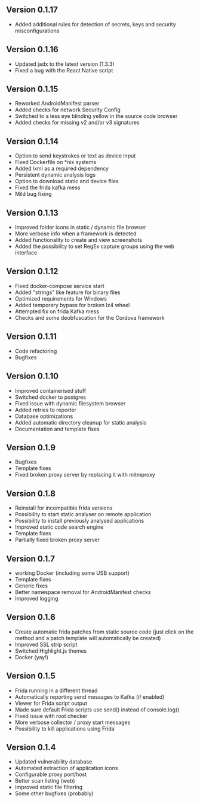 ## Version 0.1.17
- Added additional rules for detection of secrets, keys and security misconfigurations

## Version 0.1.16
- Updated jadx to the latest version (1.3.3)
- Fixed a bug with the React Native script

## Version 0.1.15
- Reworked AndroidManifest parser
- Added checks for network Security Config
- Switched to a less eye blinding yellow in the source code browser 
- Added checks for missing v2 and/or v3 signatures

## Version 0.1.14
- Option to send keystrokes or text as device input
- Fixed Dockerfile on *nix systems
- Added lxml as a required dependency
- Persistent dynamic analysis logs
- Option to download static and device files
- Fixed the frida kafka mess
- Mild bug fixing

## Version 0.1.13
- Improved folder icons in static / dynamic file browser
- More verbose info when a framework is detected
- Added functionality to create and view screenshots
- Added the possibility to set RegEx capture groups using the web interface

## Version 0.1.12
- Fixed docker-compose service start
- Added "strings" like feature for binary files
- Optimized requirements for Windows
- Added temporary bypass for broken lz4 wheel
- Attempted fix on frida Kafka mess
- Checks and some deobfuscation for the Cordova framework

## Version 0.1.11
- Code refactoring
- Bugfixes

## Version 0.1.10
- Improved containerised stuff
- Switched docker to postgres
- Fixed issue with dynamic filesystem browser
- Added retries to reporter
- Database optimizations
- Added automatic directory cleanup for static analysis
- Documentation and template fixes

## Version 0.1.9
- Bugfixes
- Template fixes
- Fixed broken proxy server by replacing it with mitmproxy


## Version 0.1.8
- Reinstall for incompatible frida versions
- Possibility to start static analyser on remote application
- Possibility to install previously analysed applications
- Improved static code search engine
- Template fixes
- Partially fixed broken proxy server

## Version 0.1.7
- working Docker (including some USB support)
- Template fixes
- Generic fixes
- Better namespace removal for AndroidManifest checks
- Improved logging

## Version 0.1.6
- Create automatic frida patches from static source code (just click on the method and a patch template will automatically be created)
- Improved SSL strip script
- Switched Highlight.js themes
- Docker (yay!)

## Version 0.1.5
- Frida running in a different thread
- Automatically reporting send messages to Kafka (if enabled)
- Viewer for Frida script output
- Made sure default Frida scripts use send() instead of console.log()
- Fixed issue with root checker
- More verbose collector / proxy start messages
- Possibility to kill applications using Frida

## Version 0.1.4
- Updated vulnerability database
- Automated extraction of application icons
- Configurable proxy port/host
- Better scan listing (web)
- Improved static file filtering
- Some other bugfixes (probably)
